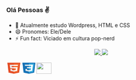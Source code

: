 ### Olá Pessoas ✌

- 🌱 Atualmente estudo Wordpress, HTML e CSS
- 😄 Pronomes: Ele/Dele
- ⚡ Fun fact: Viciado em cultura pop-nerd

<div align="center">
  <a href="https://github.com/rikellmee">
  <img height="180em" src="https://github-readme-stats.vercel.app/api?username=rikellmee&show_icons=true&theme=dark&include_all_commits=true&count_private=true"/>
  <img height="180em" src="https://github-readme-stats.vercel.app/api/top-langs/?username=rikellmee&layout=compact&langs_count=7&theme=dark"/>
<div style="display: inline_block"><br>
 <img align="left" alt="Rafa-HTML" height="30" width="40" src="https://raw.githubusercontent.com/devicons/devicon/master/icons/html5/html5-original.svg">
 <img align="left" alt="Rafa-CSS" height="30" width="40" src="https://raw.githubusercontent.com/devicons/devicon/master/icons/css3/css3-original.svg">
 <img align="left" height="30" width="40" src="https://cdn.jsdelivr.net/gh/devicons/devicon/icons/wordpress/wordpress-original.svg" />
<div style="display: inline_block"><br>

</div>
